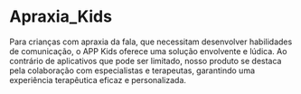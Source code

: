 # Apraxia_Kids
Para crianças com apraxia da fala, que necessitam desenvolver habilidades de comunicação, o APP Kids oferece uma solução envolvente e lúdica. Ao contrário de aplicativos que pode ser limitado, nosso produto se destaca pela colaboração com especialistas e terapeutas, garantindo uma experiência terapêutica eficaz e personalizada.

